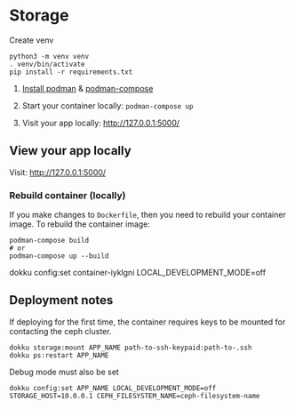 # Storage

Create venv

```
python3 -m venv venv
. venv/bin/activate
pip install -r requirements.txt
```

1. [Install podman](https://podman.io/) & [podman-compose](https://github.com/containers/podman-compose)

2. Start your container locally: `podman-compose up`
3. Visit your app locally: http://127.0.0.1:5000/

## View your app locally

Visit: http://127.0.0.1:5000/

### Rebuild container (locally)
If you make changes to `Dockerfile`, then you need to rebuild your container image. To rebuild the container image:
```
podman-compose build
# or 
podman-compose up --build
```

dokku config:set container-iyklgni LOCAL_DEVELOPMENT_MODE=off

## Deployment notes
If deploying for the first time, the container requires keys to be mounted
for contacting the ceph cluster.

```
dokku storage:mount APP_NAME path-to-ssh-keypaid:path-to-.ssh
dokku ps:restart APP_NAME
```

Debug mode must also be set
```
dokku config:set APP_NAME LOCAL_DEVELOPMENT_MODE=off STORAGE_HOST=10.0.0.1 CEPH_FILESYSTEM_NAME=ceph-filesystem-name
```


